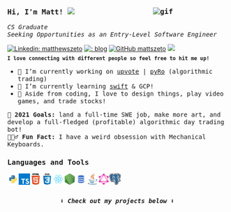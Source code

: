 <h3><samp>Hi, I'm Matt! <img src="https://media.giphy.com/media/Q7LHmoFwVP6Yc1swZs/giphy.gif" width="28"><a href="https://github.com/mattszeto">
         <img align="right" alt="gif" src="https://media.giphy.com/media/ZchkBcB4zKiuG4Y22I/giphy.gif"
         width="170">
      </a></samp></h3>

<p ><em><samp> CS Graduate
<br/>Seeking Opportunities as an Entry-Level Software Engineer </em></samp></p>

[![Linkedin: matthewszeto](https://img.shields.io/badge/-matthewszeto-blue?style=flat-square&logo=Linkedin&logoColor=white&link=https://www.linkedin.com/in/matthewszeto/)](https://www.linkedin.com/in/matthewszeto/)
[![ : blog](https://img.shields.io/badge/-blog-orange?style=flat-square&link=https://blog.mattszeto.vercel.app/)](https://blog.mattszeto.vercel.app/)
[![GitHub mattszeto](https://img.shields.io/github/followers/mattszeto?label=follow&style=social)](https://github.com/mattszeto)
![](https://komarev.com/ghpvc/?username=mattszeto&color=70adb5&style=flat-square)
<br /><sub><b><samp>I love connecting with different people so feel free to hit me up!</samp></b></sub>

<p><ul>
<li><samp>🔭 I’m currently working on <a href="https://github.com/mattszeto/upvote">upvote</a> | <a href="https://github.com/mattszeto/pyRo">pyRo</a> (algorithmic trading)</samp> </li> 
<li><samp>🌱 I’m currently learning <a href="https://github.com/mattszeto/100daysofSwiftUI">swift</a> & GCP!</samp></li>
<li><samp>🎨 Aside from coding, I love to design things, play video games, and trade stocks!</samp></li></ul></p>
<p><samp>
🥅 <b>2021 Goals:</b> land a full-time SWE job, make more art, and develop a full-fledged (profitable) algorithmic day trading bot!<br />
🧙🏽‍♂️ <b>Fun Fact:</b> I have a weird obsession with Mechanical Keyboards.</samp></p>

<h3><samp>Languages and Tools</samp></h3>

[<img align="left" alt="Python" width="26px" src="https://raw.githubusercontent.com/github/explore/80688e429a7d4ef2fca1e82350fe8e3517d3494d/topics/python/python.png" />](https://docs.python.org/3/)
[<img align="left" alt="TS" width="26px" src="https://raw.githubusercontent.com/github/explore/80688e429a7d4ef2fca1e82350fe8e3517d3494d/topics/typescript/typescript.png" />](https://www.typescriptlang.org/docs/)
[<img align="left" alt="HTML5" width="26px" src="https://raw.githubusercontent.com/github/explore/80688e429a7d4ef2fca1e82350fe8e3517d3494d/topics/html/html.png" />](https://devdocs.io/html/)
[<img align="left" alt="CSS3" width="26px" src="https://raw.githubusercontent.com/github/explore/80688e429a7d4ef2fca1e82350fe8e3517d3494d/topics/css/css.png" />](https://devdocs.io/css/)
[<img align="left" alt="React" width="26px" src="https://raw.githubusercontent.com/github/explore/80688e429a7d4ef2fca1e82350fe8e3517d3494d/topics/react/react.png" />](https://reactjs.org/docs/getting-started.html)
[<img align="left" alt="Node.js" width="26px" src="https://raw.githubusercontent.com/github/explore/80688e429a7d4ef2fca1e82350fe8e3517d3494d/topics/nodejs/nodejs.png" />](https://nodejs.org/en/docs/)
[<img align="left" alt="SQL" width="26px" src="https://raw.githubusercontent.com/github/explore/80688e429a7d4ef2fca1e82350fe8e3517d3494d/topics/sql/sql.png" />]()
[<img align="left" alt="Java" width="26px" src="https://raw.githubusercontent.com/github/explore/80688e429a7d4ef2fca1e82350fe8e3517d3494d/topics/java/java.png" />](https://docs.oracle.com/en/java/)
[<img align="left" alt="GraphQL" width="26px" src="https://raw.githubusercontent.com/github/explore/5c058a388828bb5fde0bcafd4bc867b5bb3f26f3/topics/graphql/graphql.png" />](https://graphql.org/)
[<img align="left" alt="postgreSQL" width="26px" src="https://raw.githubusercontent.com/github/explore/80688e429a7d4ef2fca1e82350fe8e3517d3494d/topics/postgresql/postgresql.png" />](https://www.postgresql.org/)

<br />
<br />

<h4 align="center"><em><b><samp>⬇️  Check out my projects below  ⬇️</samp></b> </em></h4>
